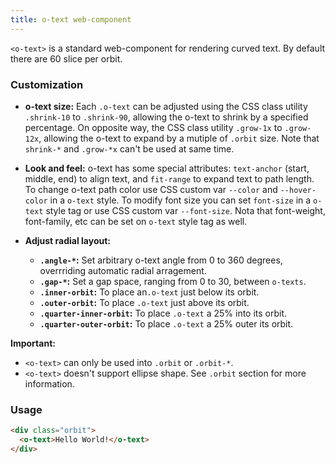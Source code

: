 ```yaml
---
title: o-text web-component
---
```


`<o-text>` is a standard web-component for rendering curved text. By default there are 60 slice per orbit. 

### Customization
  
- **o-text size:** Each `.o-text` can be adjusted using the CSS class utility `.shrink-10` to `.shrink-90`, allowing the o-text to shrink by a specified percentage. On opposite way, the CSS class utility `.grow-1x` to `.grow-12x`, allowing the o-text to expand by a mutiple of `.orbit` size. Note that `shrink-*` and `.grow-*x` can't be used at same time.
  
- **Look and feel:** o-text has some special attributes: `text-anchor` (start, middle, end) to align text, and `fit-range` to expand text to path length. To change o-text path color use CSS custom var `--color` and `--hover-color` in a `o-text` style. To modify font size you can set `font-size` in a `o-text` style tag or use CSS custom var `--font-size`. Nota that font-weight, font-family, etc can be set on `o-text` style tag as well.

- **Adjust radial layout:**
  - **`.angle-*`:** Set arbitrary o-text angle from 0 to 360 degrees, overrriding automatic radial arragement.
  - **`.gap-*`:** Set a gap space, ranging from 0 to 30, between `o-texts`.
  - **`.inner-orbit`:** To place an`.o-text` just below its orbit.
  - **`.outer-orbit`:** To place `.o-text` just above its orbit.
  - **`.quarter-inner-orbit`:** To place `.o-text` a 25% into its orbit.
  - **`.quarter-outer-orbit`:** To place `.o-text` a 25% outer its orbit.
  
**Important:** 
  - `<o-text>` can only be used into `.orbit` or `.orbit-*`.
  - `<o-text>` doesn't support ellipse shape. See `.orbit` section for more information.

### Usage

```html
<div class="orbit"> 
  <o-text>Hello World!</o-text>
</div>
```

